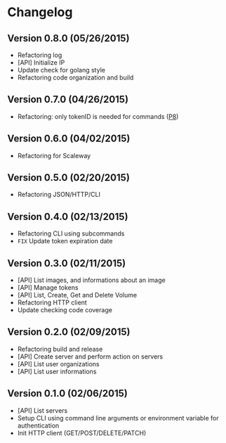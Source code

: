 Changelog
===========

Version 0.8.0 (05/26/2015)
-----------------------------

- Refactoring log
- [API] Initialize IP
- Update check for golang style
- Refactoring code organization and build

Version 0.7.0 (04/26/2015)
-------------------------------

- Refactoring: only tokenID is needed for commands ([P8][])

Version 0.6.0 (04/02/2015)
--------------------------------

- Refactoring for Scaleway

Version 0.5.0 (02/20/2015)
--------------------------------

- Refactoring JSON/HTTP/CLI

Version 0.4.0 (02/13/2015)
--------------------------------

- Refactoring CLI using subcommands
- ``FIX`` Update token expiration date

Version 0.3.0 (02/11/2015)
---------------------------------

- [API] List images, and informations about an image
- [API] Manage tokens
- [API] List, Create, Get and Delete Volume
- Refactoring HTTP client
- Update checking code coverage

Version 0.2.0 (02/09/2015)
--------------------------------

- Refactoring build and release
- [API] Create server and perform action on servers
- [API] List user organizations
- [API] List user informations

Version 0.1.0 (02/06/2015)
--------------------------------

- [API] List servers
- Setup CLI using command line arguments or environment variable
  for authentication
- Init HTTP client (GET/POST/DELETE/PATCH)



[P8]: https://github.com/nlamirault/go-scaleway/pull/8
